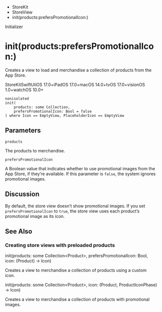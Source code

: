 

- StoreKit
- StoreView
-  init(products:prefersPromotionalIcon:) 

Initializer

# init(products:prefersPromotionalIcon:)

Creates a view to load and merchandise a collection of products from the App Store.

StoreKitSwiftUIiOS 17.0+iPadOS 17.0+macOS 14.0+tvOS 17.0+visionOS 1.0+watchOS 10.0+

``` source
nonisolated
init(
    products: some Collection,
    prefersPromotionalIcon: Bool = false
) where Icon == EmptyView, PlaceholderIcon == EmptyView
```

## Parameters 

`products`  

The products to merchandise.

`prefersPromotionalIcon`  

A Boolean value that indicates whether to use promotional images from the App Store, if they’re available. If this parameter is `false`, the system ignores promotional images.

## Discussion

By default, the store view doesn’t show promotional images. If you set `prefersPromotionalIcon` to `true`, the store view uses each product’s promotional image as its icon.

## See Also

### Creating store views with preloaded products

init(products: some Collection&lt;Product>, prefersPromotionalIcon: Bool, icon: (Product) -> Icon)

Creates a view to merchandise a collection of products using a custom icon.

init(products: some Collection&lt;Product>, icon: (Product, ProductIconPhase) -> Icon)

Creates a view to merchandise a collection of products with promotional images.

